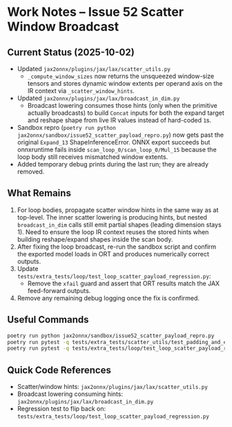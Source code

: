 # Work Notes – Issue 52 Scatter Window Broadcast 

## Current Status (2025-10-02)

- Updated `jax2onnx/plugins/jax/lax/scatter_utils.py`
  - `_compute_window_sizes` now returns the unsqueezed window-size tensors and stores dynamic window extents per operand axis on the IR context via `_scatter_window_hints`.
- Updated `jax2onnx/plugins/jax/lax/broadcast_in_dim.py`
  - Broadcast lowering consumes those hints (only when the primitive actually broadcasts) to build `Concat` inputs for both the expand target and reshape shape from live IR values instead of hard-coded `1`s.
- Sandbox repro (`poetry run python jax2onnx/sandbox/issue52_scatter_payload_repro.py`) now gets past the original `Expand_13` ShapeInferenceError. ONNX export succeeds but onnxruntime fails inside `scan_loop_0/scan_loop_0/Mul_15` because the loop body still receives mismatched window extents.
- Added temporary debug prints during the last run; they are already removed.

## What Remains

1. For loop bodies, propagate scatter window hints in the same way as at top-level. The inner scatter lowering is producing hints, but nested `broadcast_in_dim` calls still emit partial shapes (leading dimension stays 1). Need to ensure the loop IR context reuses the stored hints when building reshape/expand shapes inside the scan body.
2. After fixing the loop broadcast, re-run the sandbox script and confirm the exported model loads in ORT and produces numerically correct outputs.
3. Update `tests/extra_tests/loop/test_loop_scatter_payload_regression.py`:
   - Remove the `xfail` guard and assert that ORT results match the JAX feed-forward outputs.
4. Remove any remaining debug logging once the fix is confirmed.

## Useful Commands

```bash
poetry run python jax2onnx/sandbox/issue52_scatter_payload_repro.py
poetry run pytest -q tests/extra_tests/scatter_utils/test_padding_and_expected_shape.py
poetry run pytest -q tests/extra_tests/loop/test_loop_scatter_payload_regression.py
```

## Quick Code References

- Scatter/window hints: `jax2onnx/plugins/jax/lax/scatter_utils.py`
- Broadcast lowering consuming hints: `jax2onnx/plugins/jax/lax/broadcast_in_dim.py`
- Regression test to flip back on: `tests/extra_tests/loop/test_loop_scatter_payload_regression.py`
